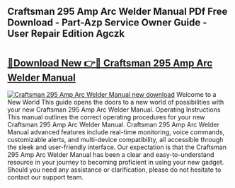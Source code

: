 ## Craftsman 295 Amp Arc Welder Manual PDf Free Download - Part-Azp Service Owner Guide - User Repair Edition Agczk

# <h2><a href="http://bc62061.oget.top/?id=Craftsman+295+Amp+Arc+Welder+Manual">🔗Download New 👉🔴 Craftsman 295 Amp Arc Welder Manual</a></h2>

[![Craftsman 295 Amp Arc Welder Manual new download](https://i.imgur.com/5g1atiW.png)](http://bc62061.oget.top/?id=Craftsman+295+Amp+Arc+Welder+Manual)
Welcome to a New World This guide opens the doors to a new world of possibilities with your new Craftsman 295 Amp Arc Welder Manual. Operating Instructions This manual outlines the correct operating procedures for your new Craftsman 295 Amp Arc Welder Manual. Craftsman 295 Amp Arc Welder Manual advanced features include real-time monitoring, voice commands, customizable alerts, and multi-device compatibility, all accessible through the sleek and user-friendly interface. Our expectation is that the Craftsman 295 Amp Arc Welder Manual has been a clear and easy-to-understand resource in your journey to becoming proficient in using your new gadget. Should you need any assistance or clarification, please do not hesitate to contact our support team.
